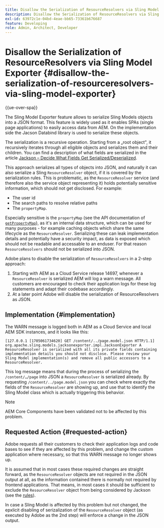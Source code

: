 ```yaml
---
title: Disallow the Serialization of ResourceResolvers via Sling Model Exporter
description: Disallow the Serialization of ResourceResolvers via Sling Model Exporter
exl-id: 63972c1e-04bd-4eae-bb65-73361b676687
feature: Developing
role: Admin, Architect, Developer
---
```

# Disallow the Serialization of ResourceResolvers via Sling Model Exporter {#disallow-the-serialization-of-resourceresolvers-via-sling-model-exporter}

{{ue-over-spa}}

The Sling Model Exporter feature allows to serialize Sling Models objects into a JSON format. This feature is widely used as it enables SPAs (single page applications) to easily access data from AEM. On the implementation side the Jacson Databind library is used to serialize these objects.

The serialization is a recursive operation. Starting from a „root object", it recursively iterates through all eligible objects and serializes them and their children. You can find a description of what fields are serialized in the article [Jackson – Decide What Fields Get Serialized/Deserialized](https://www.baeldung.com/jackson-field-serializable-deserializable-or-not).

This approach serializes all types of objects into JSON, and naturally it can also serialize a Sling `ResourceResolver` object, if it is covered by the serialization rules. This is problematic, as the `ResourceResolver` service (and therefore also the service object representing it) holds potentially sensitive information, which should not get disclosed. For example:

* The user id
* The search paths to resolve relative paths
* The `propertyMap`.

Especially sensitive is the `propertyMap` (see the API documentation of [`getPropertyMap`](https://sling.apache.org/apidocs/sling12/org/apache/sling/api/resource/ResourceResolver.html#getPropertyMap--)), as it's an internal data structure, which can be used for many purposes - for example caching objects which share the same lifecycle as the `ResourceResolver`. Serializing these can leak implementation details and potentially have a security impact, as data is exposed which should not be readable and accessable to an enduser. For that reason `ResourceResolvers` should not be serialized into JSON.

Adobe plans to disable the serialization of `ResourceResolvers` in a 2-step approach:

1. Starting with AEM as a Cloud Service release 14697, whenever a `ResourceResolver` is serialized AEM will log a warn message. All customers are encouraged to check their application logs for these log statements and adapt their codebase accordingly.
1. At a later point Adobe will disable the serialization of ResourceResolvers as JSON.

## Implementation {#implementation}

The WARN message is logged both in AEM as a Cloud Service and local AEM SDK instances, and it looks like this:

```
[127.0.0.1 [1705061734620] GET /content/../page.model.json HTTP/1.1] org.apache.sling.models.jacksonexporter.impl.JacksonExporter A ResourceResolver is serialized with all its private fields containing implementation details you should not disclose. Please review your Sling Model implementation(s) and remove all public accessors to a ResourceResolver.
```

This log message means that during the process of serializing the `/content/…/page` into JSON a `ResourceResolver` is serialized already. By requesting `/content/../page.model.json` you can check where exactly the fields of the `ResourceResolver` are showing up, and use that to identify the Sling Model class which is actually triggering this behavior.


>[!NOTE] 
>
>AEM Core Components have been validated not to be affected by this problem.

## Requested Action {#requested-action}

Adobe requests all their customers to check their application logs and code bases to see if they are affected by this problem, and change the custom application where necessary, so that this WARN message no longer shows up.

It is assumed that in most cases these required changes are straight forward, as the `ResourceResolver` objects are not required in the JSON output at all, as the information contained there is normally not required by frontend applications. That means, in most cases it should be sufficient to exclude the `ResourceResolver` object from being considered by Jackson (see the [rules](https://www.baeldung.com/jackson-field-serializable-deserializable-or-not)).

In case a Sling Model is affected by this problem but not changed, the epxlicit disabling of serizalization of the `ResourceResolver` object (as executed by Adobe as the 2nd step) will enforce a change in the JSON output.
